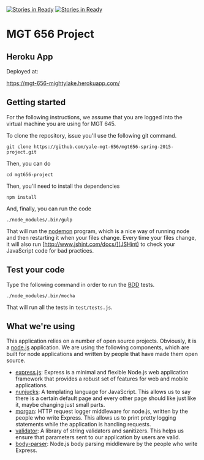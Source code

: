 [![Stories in Ready](https://badge.waffle.io/mightylake/mgt656-spring-2015-project.png?label=ready&title=Ready)](https://waffle.io/mightylake/mgt656-spring-2015-project)
[![Stories in Ready](https://badge.waffle.io/mightylake/mgt656-spring-2015-project.png?label=ready&title=Ready)](https://waffle.io/mightylake/mgt656-spring-2015-project)
# MGT 656 Project

## Heroku App

Deployed at:

https://mgt-656-mightylake.herokuapp.com/


## Getting started

For the following instructions, we assume that you are logged
into the virtual machine you are using for MGT 645. 

To clone the repository, issue you'll use the following git command.

	git clone https://github.com/yale-mgt-656/mgt656-spring-2015-project.git

Then, you can do 

	cd mgt656-project

Then, you'll need to install the dependencies

	npm install

And, finally, you can run the code

	./node_modules/.bin/gulp

That will run the [nodemon](https://github.com/remy/nodemon)
program, which is a nice way of running node and then restarting
it when your files change. Every time your files change, it will
also run [http://www.jshint.com/docs/](JSHint) to check your
JavaScript code for bad practices.

## Test your code

Type the following command in order to run the
[BDD](http://en.wikipedia.org/wiki/Behavior-driven_development)
tests.

	./node_modules/.bin/mocha

That will run all the tests in `test/tests.js`.


## What we're using

This application relies on a number of open source projects.
Obviously, it is a [node.js](http://nodejs.org/) application.
We are using the following components, which are built for node
applications and written by people that have made them open 
source.

* [express.js](http://expressjs.com/): Express is a minimal and flexible Node.js web application framework that provides a robust set of features for web and mobile applications.
* [nunjucks](http://mozilla.github.io/nunjucks/): A templating language for JavaScript. This allows us to say there is a certain default page and every other page should like just like it, maybe changing just small parts.
* [morgan](https://github.com/expressjs/morgan): HTTP request logger middleware for node.js, written by the people who write Express. This allows us to print pretty logging statements while the application is handling requests.
* [validator](https://github.com/chriso/validator.js): A library of string validators and sanitizers. This helps us ensure that parameters sent to our application by users are valid.
* [body-parser](https://github.com/expressjs/body-parser): Node.js body parsing middleware by the people who write Express.
